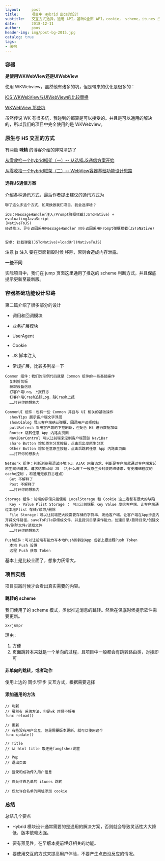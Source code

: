 ```yaml
---
layout:     post
title:      项目中 Hybrid 部分的设计
subtitle:   交互方式选择，通用 API，基础&全面 API，cookie， scheme，itunes 白名单
date:       2018-12-11
author:     poos
header-img: img/post-bg-2015.jpg
catalog: true
tags:
- 架构
---
```



### 容器

**是使用WKWebView还是UIWebView**

使用 WKWebview，虽然他有诸多的坑，但是带来的优化是很多的：

[iOS WKWebView与UIWebView的比较替换](https://www.jianshu.com/p/0530673f5d96)

[WKWebView 那些坑](https://mp.weixin.qq.com/s/rhYKLIbXOsUJC_n6dt9UfA)

虽然传说 WK 有很多坑，我碰到的都算是可以接受的。并且是可以通用的解决的，所以我们的项目中完全使用的是 WKWebview。


### 原生与 H5 交互的方式

有两篇 **味精** 的博客介绍的非常清楚了

[从零收拾一个hybrid框架（一）-- 从选择JS通信方案开始](http://awhisper.github.io/2018/01/02/hybrid-jscomunication/)

[从零收拾一个hybrid框架（二）-- WebView容器基础功能设计思路](http://awhisper.github.io/2018/03/06/hybrid-webcontainer/)

#### 选择JS通信方案

介绍各种通讯方式，最后作者提出建议的通讯方式为

```
聊了这么多这个方式，如果换做我们项目，我会选择啥？

iOS：MessageHandler注入/Prompt弹框拦截(JSToNative) + evaluatingJavaScript
(NativeToJS)
经过修正，异步返回采用MessageHandler 同步返回采用Prompt弹框拦截(JSToNative)


安卓: 拦截弹窗(JSToNative)+loadUrl(NativeToJS)

```

注意 js 注入 要在页面销毁时候 移除，否则会造成内存泄露。

**一些不同**

实际项目中，我们在 jump 页面这里通用了推送的 scheme 判断方式，并且保底提示更新至最新版。

### 容器基础功能设计思路

第二篇介绍了很多部分的设计

- 调用和回调模块

- 业务扩展模块

- UserAgent

- Cookie

- JS 脚本注入

- 常规扩展，比较多列举一下

```
Common 组件：我们的示例代码就是 Common 组件的一些基础操作
  复制剪切板
  获取设备信息
  打客户端Log，上报日志
  打客户端Crash追踪Log，随Crash上报
  ……打开你的想象力

CommonUI 组件：也有一些 Common 并且与 UI 相关的基础操作
  showTips 展示客户端文字浮层
  showDialog 展示客户端确认弹框，回调用户选择按钮
  pullRefresh 采用客户端的下拉刷新，但配合 H5 进行数据加载
  Router 跳转任意 App 内路由页面
  NaviBarControl 可以让前端来定制客户端顶部 NaviBar
  share Button 增加原生分享按钮，点击后出发原生分享
  Other Button 增加任意原生按钮，点击后跳转任意 App 内路由页面
  ……打开你的想象力

NetWork 组件：判断浏览器调试环境下走 AJAX 网络请求，判断是客户端就通过客户端发起原生网络请求，请求结果回调 JS （为什么做？一般原生会封装网络请求，有更精细粒度的cache控制 ，和通用无痕日志埋点）
  Get 不解释了
  Post 不解释了
  ……打开你的想象力

Storage 组件：前端的存储只能使用 LocalStorage 和 Cookie 这二者都有很大的缺陷
  Key - Value Plist Storage ： 可以让前端把 Key Value 发给客户端，让客户端通过本地Plist 存储/读取/删除
  File Storage：可以让前端把大段需要存储的字符串，发给客户端，让客户端在App沙盒内开辟文件路径，saveToFile存储成文件，并且提供目录操作能力，创建目录/删除目录/创建文件/删除文件/读取文件
  ……打开你的想象力

Push组件：可以让前端有能力写本地Push闹铃到App 或者上报远程Push Token
  本地 Push 设置
  远程 Push 获取 Token

```

基本上是比较全面了，想象力灰常大。

### 项目实践

项目实践时候才会看出真实需要的内容。




#### 跳转的 scheme

我们使用了的 scheme 模式，类似推送消息的跳转。然后在保底时候提示软件需要更新。

```
xx/jump/

```

理由：

1. 方便
2. 页面跳转本来就是一个单向的过程，且项目中一般都会有跳转路由类，对接即可

#### 非单向的跳转，或者动作

使用上边的 同步/异步 交互方式，根据需要选择

#### 添加通用的方法


```
// 刷新
// 虽然有 系统方法，但是wk 时候不好用
func reload()

// 更新
// 有些没有用户交互，但是需要版本更新，就可以使用这个
func update()

// Title
// 从 html title 取还是fangfshez设置

// Pop
// 退出页面

// 登录和成功传入用户信息

// 仅允许白名单的 itunes 跳转

// 仅允许白名单的网址添加 cookie

```

### 总结

总结几个要点

- Hybrid 模块设计通常需要的是通用的解决方案，否则就会导致灵活性大大降低，版本依赖太强。

- 要有预见性，在早版本提前埋好相关的功能。

- 要使用交互的方式来提高用户体验，不要产生点击没反应的情况。
